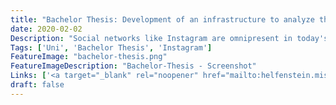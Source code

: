 ```yaml
---
title: "Bachelor Thesis: Development of an infrastructure to analyze the influence of design patterns on the use of Instagram"
date: 2020-02-02
Description: "Social networks like Instagram are omnipresent in today's society. Accordingly, the question arises why apps of these networks are used so intensively and frequently. Thus, the goal of this thesis is to create an infrastructure for the analysis of the influence of design patterns on Instagram. Besides the development of a technical basis, theoretical models are presented. In addition to the design pattern itself, the user and his habits in relation to social networks will be considered. A first study, based on the created infrastructure, shows that even the lack of a few design patterns has a great influence on the usage time. These findings are supported and evaluated by the theoretical analysis. The developed infrastructure is designed in such a way that it can be used for further studies and iteratively developed."
Tags: ['Uni', 'Bachelor Thesis', 'Instagram']
FeatureImage: "bachelor-thesis.png"
FeatureImageDescription: "Bachelor-Thesis - Screenshot"
Links: ['<a target="_blank" rel="noopener" href="mailto:helfenstein.mischa@gmail.com">Only on request</a>']
draft: false
---
```


